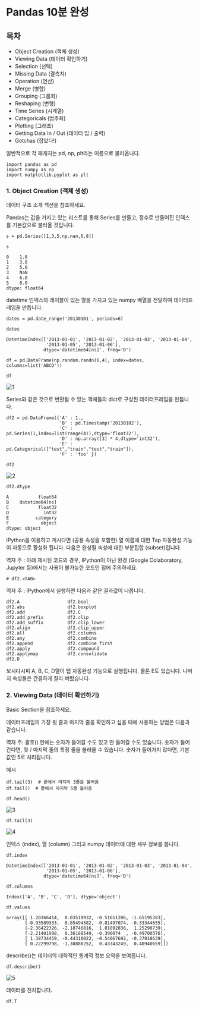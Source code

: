 # Pandas 10분 완성
## 목차
- Object Creation (객체 생성)
- Viewing Data (데이터 확인하기)
- Selection (선택)
- Missing Data (결측치)
- Operation (연산)
- Merge (병합)
- Grouping (그룹화)
- Reshaping (변형)
- Time Series (시계열)
- Categoricals (범주화)
- Plotting (그래프)
- Getting Data In / Out (데이터 입 / 출력)
- Gotchas (잡았다!)

일반적으로 각 패캐지는 pd, np, plt라는 이름으로 불러옵니다.

```
import pandas as pd
import numpy as np
import matplotlib.pyplot as plt
```

### 1. Object Creation (객체 생성)

데이터 구조 소개 섹션을 참조하세요.

Pandas는 값을 가지고 있는 리스트를 통해 Series를 만들고, 정수로 만들어진 인덱스를 기본값으로 불러올 것입니다.
```
s = pd.Series([1,3,5,np.nan,6,8])
```
```
s
```
```
0    1.0
1    3.0
2    5.0
3    NaN
4    6.0
5    8.0
dtype: float64
```

datetime 인덱스와 레이블이 있는 열을 가지고 있는 numpy 배열을 전달하여 데이터프레임을 만듭니다.
```
dates = pd.date_range('20130101', periods=6)
```
```
dates
```
```
DatetimeIndex(['2013-01-01', '2013-01-02', '2013-01-03', '2013-01-04',
               '2013-01-05', '2013-01-06'],
              dtype='datetime64[ns]', freq='D')
```

```
df = pd.DataFrame(np.random.randn(6,4), index=dates, columns=list('ABCD'))
```
```
df
```

![1](https://user-images.githubusercontent.com/72365762/97937617-82c8f100-1dc2-11eb-8834-319ab7112777.png)

Series와 같은 것으로 변환될 수 있는 객체들의 dict로 구성된 데이터프레임을 만듭니다.

```
df2 = pd.DataFrame({'A' : 1.,
                    'B' : pd.Timestamp('20130102'),
                    'C' : pd.Series(1,index=list(range(4)),dtype='float32'),
                    'D' : np.array([3] * 4,dtype='int32'),
                    'E' : pd.Categorical(["test","train","test","train"]),
                    'F' : 'foo' })
```
```
df2
```

![2](https://user-images.githubusercontent.com/72365762/97937717-c58ac900-1dc2-11eb-9ef6-1408c5b26096.png)

```
df2.dtype
```
```
A           float64
B    datetime64[ns]
C           float32
D             int32
E          category
F            object
dtype: object
```
IPython을 이용하고 계시다면 (공용 속성을 포함한) 열 이름에 대한 Tap 자동완성 기능이 자동으로 활성화 됩니다. 다음은 완성될 속성에 대한 부분집합 (subset)입니다.

역자 주 : 아래 제시된 코드의 경우, IPython이 아닌 환경 (Google Colaboratory, Jupyter 등)에서는 사용이 불가능한 코드인 점에 주의하세요.

```
# df2.<TAB>
```
역자 주 : IPython에서 실행하면 다음과 같은 결과값이 나옵니다.
```
df2.A                  df2.bool
df2.abs                df2.boxplot
df2.add                df2.C
df2.add_prefix         df2.clip
df2.add_suffix         df2.clip_lower
df2.align              df2.clip_upper
df2.all                df2.columns
df2.any                df2.combine
df2.append             df2.combine_first
df2.apply              df2.compound
df2.applymap           df2.consolidate
df2.D

```

보시다시피 A, B, C, D열이 탭 자동완성 기능으로 실행됩니다. 물론 E도 있습니다. 나머지 속성들은 간결하게 잘라 버렸습니다.

### 2. Viewing Data (데이터 확인하기)
Basic Section을 참조하세요.

데이터프레임의 가장 윗 줄과 마지막 줄을 확인하고 싶을 때에 사용하는 방법은 다음과 같습니다.

역자 주: 괄호() 안에는 숫자가 들어갈 수도 있고 안 들어갈 수도 있습니다. 숫자가 들어간다면, 윗 / 마지막 줄의 특정 줄을 불러올 수 있습니다. 숫자가 들어가지 않다면, 기본값인 5로 처리됩니다.

예시

```
df.tail(3)  # 끝에서 마지막 3줄을 불러옴
df.tail()  # 끝에서 마지막 5줄 불러옴
```

```
df.head()
```
![3](https://user-images.githubusercontent.com/72365762/97937964-801acb80-1dc3-11eb-8630-5ee40cd11bb9.png)

```
df.tail(3)
```
![4](https://user-images.githubusercontent.com/72365762/97937978-8c9f2400-1dc3-11eb-8a16-2963df292c05.png)

인덱스 (index), 열 (column) 그리고 numpy 데이터에 대한 세부 정보를 봅니다.
```
df.index
```
```
DatetimeIndex(['2013-01-01', '2013-01-02', '2013-01-03', '2013-01-04',
               '2013-01-05', '2013-01-06'],
              dtype='datetime64[ns]', freq='D')
```
```
df.columns
```
```
Index(['A', 'B', 'C', 'D'], dtype='object')
```
```
df.values
```
```
array([[ 1.20366414,  0.03519932, -0.51651206, -1.65195383],
       [-0.93589333,  0.85494382, -0.81497074, -0.33344655],
       [-2.36422326, -2.18746816,  1.01892836,  1.25290739],
       [-2.21401998,  0.36188549, -0.390074  , -0.49700376],
       [ 1.38734459, -0.44310022, -0.54067692, -0.37018639],
       [ 0.22299798, -1.30886252,  0.43343249,  0.40940659]])
```
describe()는 데이터의 대략적인 통계적 정보 요약을 보여줍니다.

```
df.describe()
```
![5](https://user-images.githubusercontent.com/72365762/97938103-e43d8f80-1dc3-11eb-8a43-b429698ff68d.png)

데이터를 전치합니다.

```
df.T
```




